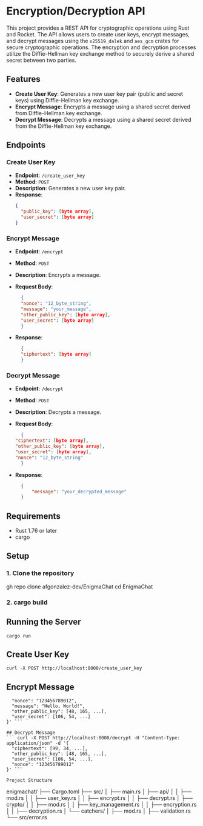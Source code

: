 # Encryption/Decryption API

This project provides a REST API for cryptographic operations using Rust and Rocket. The API allows users to create user keys, encrypt messages, and decrypt messages using the `x25519_dalek` and `aes_gcm` crates for secure cryptographic operations. The encryption and decryption processes utilize the Diffie-Hellman key exchange method to securely derive a shared secret between two parties.

## Features

- **Create User Key**: Generates a new user key pair (public and secret keys) using Diffie-Hellman key exchange.
- **Encrypt Message**: Encrypts a message using a shared secret derived from Diffie-Hellman key exchange.
- **Decrypt Message**: Decrypts a message using a shared secret derived from the Diffie-Hellman key exchange.

## Endpoints

### Create User Key

- **Endpoint**: `/create_user_key`
- **Method**: `POST`
- **Description**: Generates a new user key pair.
- **Response**:
  ```json
  {
    "public_key": [byte array],
    "user_secret": [byte array]
  }
    ```

### Encrypt Message
- **Endpoint**: `/encrypt`
- **Method**: `POST`
- **Description**: Encrypts a message.
- **Request Body**:
  ```json
    {
    "nonce": "12_byte_string",
    "message": "your_message",
    "other_public_key": [byte array],
    "user_secret": [byte array]
    }
    ```

- **Response**:
  ```json
    {
    "ciphertext": [byte array]
    }
    ```

### Decrypt Message
- **Endpoint**: `/decrypt`
- **Method**: `POST`
- **Description**: Decrypts a message.
- **Request Body**:
  ```json
    {
  "ciphertext": [byte array],
  "other_public_key": [byte array],
  "user_secret": [byte array],
  "nonce": "12_byte_string"
    }
    ```

- **Response**:
  ```json
    {
        "message": "your_decrypted_message"
    }
    ```

## Requirements
- Rust 1.76 or later
- cargo

## Setup

### 1. Clone the repository
gh repo clone afgonzalez-dev/EnigmaChat
cd EnigmaChat
### 2. cargo build

## Running the Server
``` cargo run ```

## Create User Key
``` curl -X POST http://localhost:8000/create_user_key ```

## Encrypt Message
``` curl -X POST http://localhost:8000/encrypt -H "Content-Type: application/json" -d '{
  "nonce": "123456789012",
  "message": "Hello, World!",
  "other_public_key": [48, 165, ...],
  "user_secret": [106, 54, ...]
}' ```

## Decrypt Message
``` curl -X POST http://localhost:8000/decrypt -H "Content-Type: application/json" -d '{
  "ciphertext": [99, 34, ...],
  "other_public_key": [48, 165, ...],
  "user_secret": [106, 54, ...],
  "nonce": "123456789012"
}' ```

Project Structure
```
enigmachat/
├── Cargo.toml
├── src/
│   ├── main.rs
│   ├── api/
│   │   ├── mod.rs
│   │   ├── user_key.rs
│   │   ├── encrypt.rs
│   │   ├── decrypt.rs
│   ├── crypto/
│   │   ├── mod.rs
│   │   ├── key_management.rs
│   │   ├── encryption.rs
│   │   ├── decryption.rs
│   └── catchers/
│       ├── mod.rs
│       ├── validation.rs
└── src/error.rs
```
